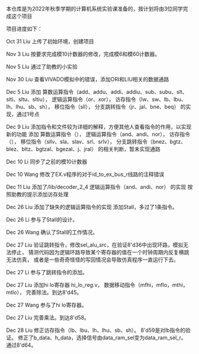 本仓库是为2022年秋季学期的计算机系统实验课准备的，按计划将由3位同学完成这个项目

项目进度如下：

Oct 31 Liu 上传了初始环境，创建项目

Nov 3 Liu 按要求完成模10计数器的修改，完成模6和模60计数器。

Nov 5 Liu 通过了助教的小实验

Nov 30 Liu 查看VIVADO模拟中的错误，添加ORI和LIU相关的数据通路

Dec 5 Liu 添加  算数运算指令（add、addu、addi、addiu、sub、subu、slt、slti、sltu、sltiu），
                逻辑运算指令（or、xor），
                访存指令（lw、sw、lb、lbu、lh、lhu、sb、sh），
                移位指令（sll），
                分支跳转指令（jr、jal、bne、beq）
                的实现，通过1号点

Dec 9 Liu 添加指令和文件较为详细的解释，方便其他人查看指令的作用，以实现新的功能
          添加  算数运算指令（），
                逻辑运算指令（and、andi、nor），
                访存指令（），
                移位指令（sllv、sla、slav、srl、srlv），
                分支跳转指令（bnez、bgtz、blez、bltz、bgtzal、bgezal、j、jral）
                的相关判断，暂未实现通路


Dec 10 Li 同步了之前的模10计数器



Dec 10 Wang 修改了EX.v程序的对于id_to_ex_bus_r线路的注释错误


Dec 11 Liu  添加了/lib/decoder_2_4
            逻辑运算指令（and、andi、nor）
            的实现
            按照助教的提示添加访存处理


Dec 26 Liu  添加了缺失的逻辑运算指令的实现
            添加Stall，多过了1条指令。

Dec 26 Li   参与了Stall的设计。

Dec 26 Wang 确认了Stall的工作情况。

Dec 27 Liu  验证跳转指令，修改sel_alu_src，在验证8'd36中出现环路，模拟无法停止，
            猜测代码因为逻辑环路导致某个寄存器的值在一个时钟周期内反复横跳无法仿真，
            或者是一些奇奇怪怪的写回情况会导致仿真程序一直运行下去。

Dec 27 Li   参与了跳转指令的添加。

Dec 27 Liu  添加hi lo寄存器 hi_lo_reg.v，
            数据移动指令（mfhi，mflo，mthi，mtlo），
            完善除法。到达8'd45。

Dec 27 Wang 参与了hi lo寄存器。

Dec 27 Liu  完善乘法。到达8'd58。

Dec 28 Liu  修正访存指令（lb、lbu、lh、lhu、sb、sh）。
            8'd59是对lb指令的验证。
            修正了b_data、h_data，选择信号由data_ram_sel变为data_ram_sel_r。
            通过8'd64。


